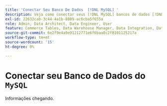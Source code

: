 ```yaml
---
title: 'Conectar Seu Banco De Dados  [!DNL MySQL] '
description: Veja como conectar seus [!DNL MySQL] bancos de dados [!DNL Commerce Intelligence].
exl-id: 22632cab-3c44-4a1b-8809-ac6cba5f655a
role: Admin, Data Architect, Data Engineer, User
feature: Commerce Tables, Data Warehouse Manager, Data Integration, Data Import/Export
source-git-commit: 6e2f9e4a9e91212771e6f6baa8c2f8101125217a
workflow-type: tm+mt
source-wordcount: '15'
ht-degree: 0%

---
```


# Conectar seu Banco de Dados do `MySQL`

Informações chegando.
